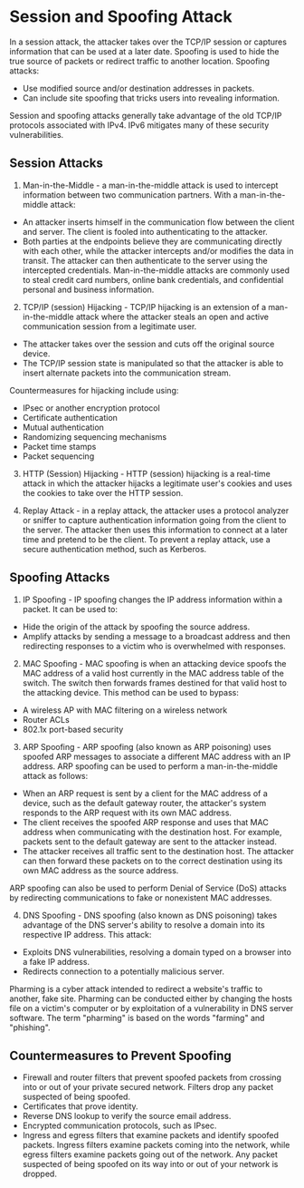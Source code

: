 # Session and Spoofing Attack

In a session attack, the attacker takes over the TCP/IP session or captures information that can be used at a later date.
Spoofing is used to hide the true source of packets or redirect traffic to another location. Spoofing attacks:
- Use modified source and/or destination addresses in packets.
- Can include site spoofing that tricks users into revealing information.

Session and spoofing attacks generally take advantage of the old TCP/IP protocols associated with IPv4. IPv6 mitigates many of these security vulnerabilities.

## Session Attacks

1. Man-in-the-Middle - a man-in-the-middle attack is used to intercept information between two communication partners. With a man-in-the-middle attack:
- An attacker inserts himself in the communication flow between the client and server. The client is fooled into authenticating to the attacker.
- Both parties at the endpoints believe they are communicating directly with each other, while the attacker intercepts and/or modifies the data in transit. The attacker can then authenticate to the server using the intercepted credentials.
Man-in-the-middle attacks are commonly used to steal credit card numbers, online bank credentials, and confidential personal and business information.

2. TCP/IP (session) Hijacking - TCP/IP hijacking is an extension of a man-in-the-middle attack where the attacker steals an open and active communication session from a legitimate user.
- The attacker takes over the session and cuts off the original source device.
- The TCP/IP session state is manipulated so that the attacker is able to insert alternate packets into the communication stream.

Countermeasures for hijacking include using:
- IPsec or another encryption protocol
- Certificate authentication
- Mutual authentication
- Randomizing sequencing mechanisms
- Packet time stamps
- Packet sequencing

3. HTTP (Session) Hijacking - HTTP (session) hijacking is a real-time attack in which the attacker hijacks a legitimate user's cookies and uses the cookies to take over the HTTP session.

4. Replay Attack - in a replay attack, the attacker uses a protocol analyzer or sniffer to capture authentication information going from the client to the server. The attacker then uses this information to connect at a later time and pretend to be the client. To prevent a replay attack, use a secure authentication method, such as Kerberos.


## Spoofing Attacks

1. IP Spoofing - IP spoofing changes the IP address information within a packet. It can be used to:
- Hide the origin of the attack by spoofing the source address.
- Amplify attacks by sending a message to a broadcast address and then redirecting responses to a victim who is overwhelmed with responses.

2. MAC Spoofing - MAC spoofing is when an attacking device spoofs the MAC address of a valid host currently in the MAC address table of the switch. The switch then forwards frames destined for that valid host to the attacking device. This method can be used to bypass:
- A wireless AP with MAC filtering on a wireless network
- Router ACLs
- 802.1x port-based security

3. ARP Spoofing - ARP spoofing (also known as ARP poisoning) uses spoofed ARP messages to associate a different MAC address with an IP address. ARP spoofing can be used to perform a man-in-the-middle attack as follows:
- When an ARP request is sent by a client for the MAC address of a device, such as the default gateway router, the attacker's system responds to the ARP request with its own MAC address.
- The client receives the spoofed ARP response and uses that MAC address when communicating with the destination host. For example, packets sent to the default gateway are sent to the attacker instead.
- The attacker receives all traffic sent to the destination host. The attacker can then forward these packets on to the correct destination using its own MAC address as the source address.

ARP spoofing can also be used to perform Denial of Service (DoS) attacks by redirecting communications to fake or nonexistent MAC addresses.

4. DNS Spoofing - DNS spoofing (also known as DNS poisoning) takes advantage of the DNS server's ability to resolve a domain into its respective IP address. This attack:
- Exploits DNS vulnerabilities, resolving a domain typed on a browser into a fake IP address.
- Redirects connection to a potentially malicious server.

Pharming is a cyber attack intended to redirect a website's traffic to another, fake site. Pharming can be conducted either by changing the hosts file on a victim's computer or by exploitation of a vulnerability in DNS server software. The term "pharming" is based on the words "farming" and "phishing".

## Countermeasures to Prevent Spoofing

- Firewall and router filters that prevent spoofed packets from crossing into or out of your private secured network. Filters drop any packet suspected of being spoofed.
- Certificates that prove identity.
- Reverse DNS lookup to verify the source email address.
- Encrypted communication protocols, such as IPsec.
- Ingress and egress filters that examine packets and identify spoofed packets. Ingress filters examine packets coming into the network, while egress filters examine packets going out of the network. Any packet suspected of being spoofed on its way into or out of your network is dropped.
